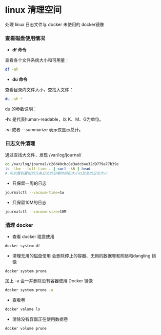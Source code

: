 # linux 清理空间

处理 linux 日志文件与 docker 未使用的 docker镜像

### 查看磁盘使用情况

* **df 命令**

查看各个文件系统大小和可用量：

```sh
df -ah
```
* **du 命令**

查看目录内文件大小，查找大文件：

```sh
du -sh *
```
du 的参数说明：

**-h**: 是代表human-readable，以 K、M、G为单位。

**-s**: 或者 --summarize 表示仅显示总计。

### 日志文件清理

通过查找大文件，发现 /var/log/journal/

```sh
cd /var/log/journal/c28d40cbc8e3adcb4e32d9779a77b39e
ls -lhm --full-time . | sort -k6 | head
# 可以看到最旧的几条日志的日期时间和大小以及总的日志大小
```
* 只保留一周的日志

```sh
journalctl --vacuum-time=1w
```

* 只保留10M的日志 

```sh
journalctl --vacuum-size=10M
```

### 清理 docker

* 查看 docker 磁盘使用

```sh
docker system df
```
* 清理无用的磁盘使用
会删除停止的容器、无用的数据卷和网络和dangling 镜像

```
docker system prune
```
加上 -a 会一并删除没有容器使用 Docker 镜像

```sh
docker system prune -a
```

* 查看卷
```sh
docker valume ls
```
* 清除没有容器正在使用数据卷
```sh
docker volume prune
```